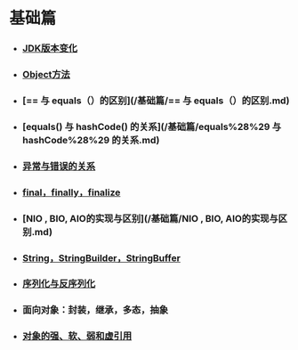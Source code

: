 # 基础篇

* ### [JDK版本变化](/基础篇/JDK版本.md)
* ### [Object方法](/基础篇/Object.md)
* ### [== 与 equals（）的区别](/基础篇/== 与 equals（）的区别.md)
* ### [equals\(\) 与 hashCode\(\) 的关系](/基础篇/equals%28%29 与 hashCode%28%29 的关系.md)
* ### [异常与错误的关系](/基础篇/异常与错误的关系.md)
* ### [final，finally，finalize](/基础篇/final，finally，finalize.md)
* ### [NIO , BIO, AIO的实现与区别](/基础篇/NIO , BIO, AIO的实现与区别.md)
* ### [String，StringBuilder，StringBuffer](#string，stringbuilder，stringbuffer)
* ### [序列化与反序列化](/基础篇/序列化与反序列化.md)
* ### 面向对象：封装，继承，多态，抽象
* ### [对象的强、软、弱和虚引用](/基础篇/对象的强、软、弱和虚引用.md)



